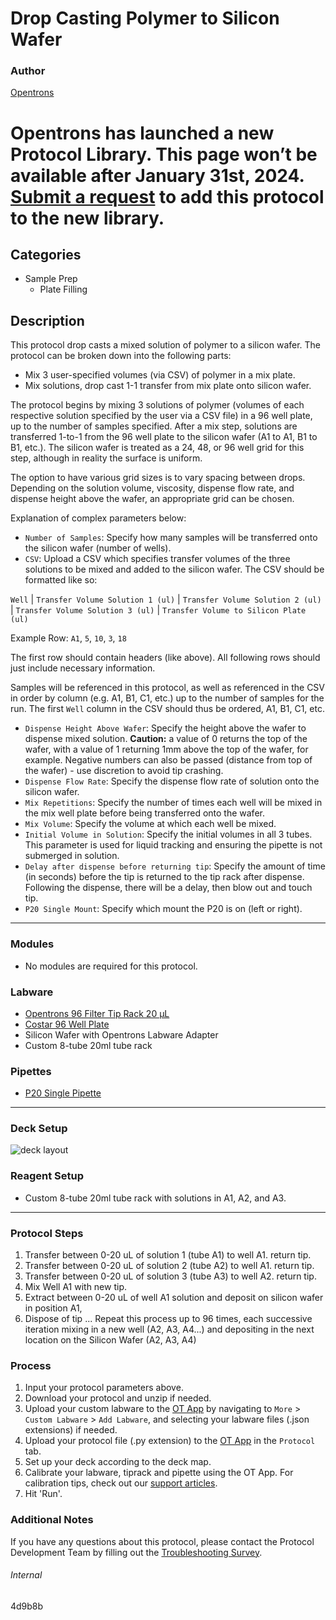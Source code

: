 # Drop Casting Polymer to Silicon Wafer

### Author
[Opentrons](https://opentrons.com/)


# Opentrons has launched a new Protocol Library. This page won’t be available after January 31st, 2024. [Submit a request](https://docs.google.com/forms/d/e/1FAIpQLSdYYp9QCKow4nn0KlCVsMS3HX0eJ0N9O7-erajKvcpT0lWbSg/viewform) to add this protocol to the new library.

## Categories
* Sample Prep
	* Plate Filling

## Description
This protocol drop casts a mixed solution of polymer to a silicon wafer. The protocol can be broken down into the following parts:

* Mix 3 user-specified volumes (via CSV) of polymer in a mix plate.
* Mix solutions, drop cast 1-1 transfer from mix plate onto silicon wafer.

 The protocol begins by mixing 3 solutions of polymer (volumes of each respective solution specified by the user via a CSV file) in a 96 well plate, up to the number of samples specified. After a mix step, solutions are transferred 1-to-1 from the 96 well plate to the silicon wafer (A1 to A1, B1 to B1, etc.). The silicon wafer is treated as a 24, 48, or 96 well grid for this step, although in reality the surface is uniform.

 The option to have various grid sizes is to vary spacing between drops. Depending on the solution volume, viscosity, dispense flow rate, and dispense height above the wafer, an appropriate grid can be chosen.  

Explanation of complex parameters below:
* `Number of Samples`: Specify how many samples will be transferred onto the silicon wafer (number of wells).
* `CSV`: Upload a CSV which specifies transfer volumes of the three solutions to be mixed and added to the silicon wafer.
The CSV should be formatted like so:

`Well` | `Transfer Volume Solution 1 (ul)` | `Transfer Volume Solution 2 (ul)` | `Transfer Volume Solution 3 (ul)` | `Transfer Volume to Silicon Plate (ul)`

Example Row: `A1`, `5`, `10`, `3`, `18`

The first row should contain headers (like above). All following rows should just include necessary information. </br>

Samples will be referenced in this protocol, as well as referenced in the CSV in order by column (e.g. A1, B1, C1, etc.) up to the number of samples for the run. The first `Well` column in the CSV should thus be ordered, A1, B1, C1, etc. </br>
* `Dispense Height Above Wafer`: Specify the height above the wafer to dispense mixed solution. **Caution:** a value of 0 returns the top of the wafer, with a value of 1 returning 1mm above the top of the wafer, for example. Negative numbers can also be passed (distance from top of the wafer) - use discretion to avoid tip crashing.
* `Dispense Flow Rate`: Specify the dispense flow rate of solution onto the silicon wafer.
* `Mix Repetitions`: Specify the number of times each well will be mixed in the mix well plate before being transferred onto the wafer.
* `Mix Volume`: Specify the volume at which each well be mixed.
* `Initial Volume in Solution`: Specify the initial volumes in all 3 tubes. This parameter is used for liquid tracking and ensuring the pipette is not submerged in solution.
* `Delay after dispense before returning tip`: Specify the amount of time (in seconds) before the tip is returned to the tip rack after dispense. Following the dispense, there will be a delay, then blow out and touch tip. 
* `P20 Single Mount`: Specify which mount the P20 is on (left or right).

---

### Modules
* No modules are required for this protocol.

### Labware
* [Opentrons 96 Filter Tip Rack 20 µL](https://labware.opentrons.com/opentrons_96_filtertiprack_20ul?category=tipRack)
* [Costar 96 Well Plate](https://labware.opentrons.com/corning_96_wellplate_360ul_flat?category=wellPlate)
* Silicon Wafer with Opentrons Labware Adapter
* Custom 8-tube 20ml tube rack

### Pipettes
* [P20 Single Pipette](https://shop.opentrons.com/collections/ot-2-robot/products/single-channel-electronic-pipette)


---

### Deck Setup

![deck layout](https://opentrons-protocol-library-website.s3.amazonaws.com/custom-README-images/4d9b8b/Screen+Shot+2021-04-20+at+7.36.37+AM.png)

### Reagent Setup
* Custom 8-tube 20ml tube rack with solutions in A1, A2, and A3.

---

### Protocol Steps
1. Transfer between 0-20 uL of solution 1 (tube A1) to well A1. return tip.
2. Transfer between 0-20 uL of solution 2 (tube A2) to well A1. return tip.
3. Transfer between 0-20 uL of solution 3 (tube A3) to well A2. return tip.
4. Mix Well A1 with new tip.
5. Extract between 0-20 uL of well A1 solution and deposit on silicon wafer in position A1,
6. Dispose of tip
... Repeat this process up to 96 times, each successive iteration mixing in a new well (A2, A3, A4...) and depositing in the next location on the Silicon Wafer (A2, A3, A4)

### Process
1. Input your protocol parameters above.
2. Download your protocol and unzip if needed.
3. Upload your custom labware to the [OT App](https://opentrons.com/ot-app) by navigating to `More` > `Custom Labware` > `Add Labware`, and selecting your labware files (.json extensions) if needed.
4. Upload your protocol file (.py extension) to the [OT App](https://opentrons.com/ot-app) in the `Protocol` tab.
5. Set up your deck according to the deck map.
6. Calibrate your labware, tiprack and pipette using the OT App. For calibration tips, check out our [support articles](https://support.opentrons.com/en/collections/1559720-guide-for-getting-started-with-the-ot-2).
7. Hit 'Run'.

### Additional Notes
If you have any questions about this protocol, please contact the Protocol Development Team by filling out the [Troubleshooting Survey](https://protocol-troubleshooting.paperform.co/).

###### Internal
4d9b8b
